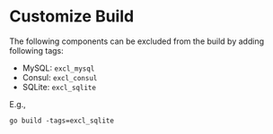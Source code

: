 # Customize Build

The following components can be excluded from the build by adding following tags:

- MySQL: `excl_mysql`
- Consul: `excl_consul`
- SQLite: `excl_sqlite`

E.g.,

```
go build -tags=excl_sqlite
```
